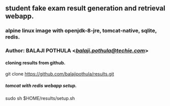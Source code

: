 ## student fake exam result generation and retrieval webapp.
### alpine linux image with openjdk-8-jre, tomcat-native, sqlite, redis.
### Author: BALAJI POTHULA <*balaji.pothula@techie.com*>

#### cloning results from github.
git clone https://github.com/balajipothula/results.git

##### tomcat with redis webapp setup.
sudo sh $HOME/results/setup.sh
